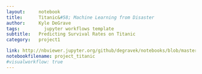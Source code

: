 ```yaml
---
layout:     notebook
title:      Titanic&#58; Machine Learning from Disaster
author:     Kyle DeGrave
tags: 		  jupyter workflows template
subtitle:   Predicting Survival Rates on Titanic
category:   project1

link: http://nbviewer.jupyter.org/github/degravek/notebooks/blob/master/project_titanic.ipynb?flush_cache=true
notebookfilename: project_titanic
#visualworkflow: true
---
```


